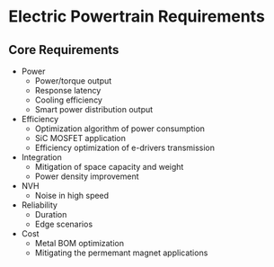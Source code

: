 # Electric Powertrain Requirements

## Core Requirements

- Power
  - Power/torque output
  - Response latency
  - Cooling efficiency
  - Smart power distribution output
- Efficiency
  - Optimization algorithm of power consumption
  - SiC MOSFET application
  - Efficiency optimization of e-drivers transmission
- Integration
  - Mitigation of space capacity and weight
  - Power density improvement
- NVH
  - Noise in high speed
- Reliability
  - Duration
  - Edge scenarios
- Cost
  - Metal BOM optimization
  - Mitigating the permemant magnet applications
